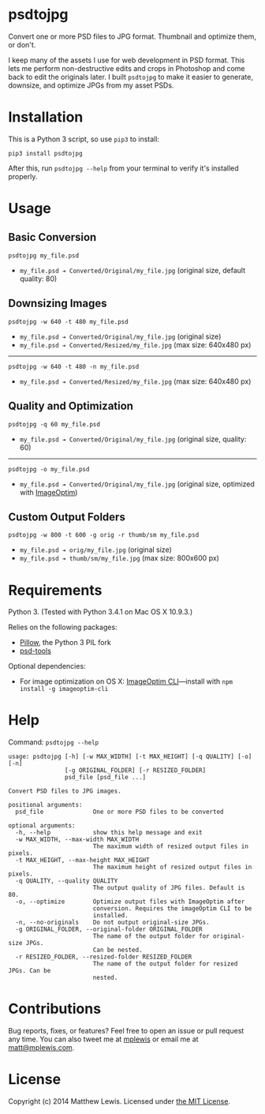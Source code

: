 psdtojpg
========

Convert one or more PSD files to JPG format. Thumbnail and optimize them, or don't.

I keep many of the assets I use for web development in PSD format. This lets me perform non-destructive edits and crops in Photoshop and come back to edit the originals later. I built `psdtojpg` to make it easier to generate, downsize, and optimize JPGs from my asset PSDs.

# Installation

This is a Python 3 script, so use `pip3` to install:

```
pip3 install psdtojpg
```

After this, run `psdtojpg --help` from your terminal to verify it's installed properly.

# Usage

## Basic Conversion

```
psdtojpg my_file.psd
```

* `my_file.psd ➔ Converted/Original/my_file.jpg` (original size, default quality: 80)

## Downsizing Images

```
psdtojpg -w 640 -t 480 my_file.psd
```

* `my_file.psd ➔ Converted/Original/my_file.jpg` (original size)
* `my_file.psd ➔ Converted/Resized/my_file.jpg` (max size: 640x480 px)

---

```
psdtojpg -w 640 -t 480 -n my_file.psd
```

* `my_file.psd ➔ Converted/Resized/my_file.jpg` (max size: 640x480 px)

## Quality and Optimization

```
psdtojpg -q 60 my_file.psd
```

* `my_file.psd ➔ Converted/Original/my_file.jpg` (original size, quality: 60)

---

```
psdtojpg -o my_file.psd
```

* `my_file.psd ➔ Converted/Original/my_file.jpg` (original size, optimized with [ImageOptim](https://imageoptim.com/))

## Custom Output Folders

```
psdtojpg -w 800 -t 600 -g orig -r thumb/sm my_file.psd
```

* `my_file.psd ➔ orig/my_file.jpg` (original size)
* `my_file.psd ➔ thumb/sm/my_file.jpg` (max size: 800x600 px)

# Requirements

Python 3. (Tested with Python 3.4.1 on Mac OS X 10.9.3.)

Relies on the following packages:

* [Pillow](http://python-pillow.github.io/), the Python 3 PIL fork
* [psd-tools](https://github.com/kmike/psd-tools)

Optional dependencies:

* For image optimization on OS X: [ImageOptim CLI](https://github.com/JamieMason/ImageOptim-CLI)—install with `npm install -g imageoptim-cli`

# Help

Command: `psdtojpg --help`

```
usage: psdtojpg [-h] [-w MAX_WIDTH] [-t MAX_HEIGHT] [-q QUALITY] [-o] [-n]
                [-g ORIGINAL_FOLDER] [-r RESIZED_FOLDER]
                psd_file [psd_file ...]

Convert PSD files to JPG images.

positional arguments:
  psd_file              One or more PSD files to be converted

optional arguments:
  -h, --help            show this help message and exit
  -w MAX_WIDTH, --max-width MAX_WIDTH
                        The maximum width of resized output files in pixels.
  -t MAX_HEIGHT, --max-height MAX_HEIGHT
                        The maximum height of resized output files in pixels.
  -q QUALITY, --quality QUALITY
                        The output quality of JPG files. Default is 80.
  -o, --optimize        Optimize output files with ImageOptim after
                        conversion. Requires the imageOptim CLI to be
                        installed.
  -n, --no-originals    Do not output original-size JPGs.
  -g ORIGINAL_FOLDER, --original-folder ORIGINAL_FOLDER
                        The name of the output folder for original-size JPGs.
                        Can be nested.
  -r RESIZED_FOLDER, --resized-folder RESIZED_FOLDER
                        The name of the output folder for resized JPGs. Can be
                        nested.
```

# Contributions

Bug reports, fixes, or features? Feel free to open an issue or pull request any time. You can also tweet me at [mplewis](http://twitter.com/mplewis) or email me at [matt@mplewis.com](mailto:matt@mplewis.com).

# License

Copyright (c) 2014 Matthew Lewis. Licensed under [the MIT License](http://opensource.org/licenses/MIT).